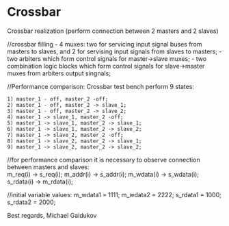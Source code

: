 # Crossbar
Crossbar realization (perform connection between  2 masters and 2 slaves)

//crossbar filling
    - 4 muxes: two for servicing input signal buses from masters to slaves, and 2 for servising input signals from slaves to masters; 
    - two arbiters which form control signals for master->slave muxes;
    - two combination logic blocks which form control signals for slave->master muxes from arbiters output singnals;
    
//Performance comparison:
Crossbar test bench perform 9 states:

    1) master_1 - off, master_2 -off;
    2) master_1 - off, master_2 -> slave_1;
    3) master_1 - off, master_2 -> slave_2;
    4) master_1 -> slave_1, master_2 -off;
    5) master_1 -> slave_1, master_2 -> slave_1;
    6) master_1 -> slave_1, master_2 -> slave_2;
    7) master_1 -> slave_2, master_2 -off;
    8) master_1 -> slave_2, master_2 -> slave_1;
    9) master_1 -> slave_2, master_2 -> slave_2;
    
//for performance comparison it is necessary to observe connection between masters and slaves:   
    m_req(i) -> s_req(i);
    m_addr(i) -> s_addr(i);
    m_wdata(i) -> s_wdata(i);
    s_rdata(i) -> m_rdata(i);
    
//initial variable values: 
    m_wdata1 = 1111;
    m_wdata2 = 2222;
    s_rdata1 = 1000;
    s_rdata2 = 2000;
    
Best regards,
Michael Gaidukov
      
